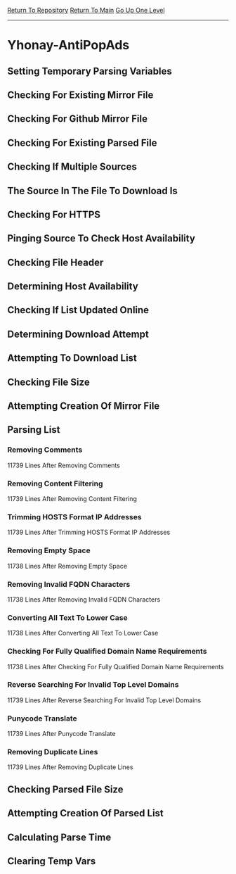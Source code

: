 [Return To Repository](https://github.com/deathbybandaid/piholeparser/)
[Return To Main](https://github.com/deathbybandaid/piholeparser/blob/master/RecentRunLogs/Mainlog.md)
[Go Up One Level](https://github.com/deathbybandaid/piholeparser/blob/master/RecentRunLogs/TopLevelScripts/30-Processing-External-Blacklists.md)
____________________________________
# Yhonay-AntiPopAds
## Setting Temporary Parsing Variables
## Checking For Existing Mirror File
## Checking For Github Mirror File
## Checking For Existing Parsed File
## Checking If Multiple Sources
## The Source In The File To Download Is
## Checking For HTTPS
## Pinging Source To Check Host Availability
## Checking File Header
## Determining Host Availability
## Checking If List Updated Online
## Determining Download Attempt
## Attempting To Download List
## Checking File Size
## Attempting Creation Of Mirror File
## Parsing List
### Removing Comments
11739 Lines After Removing Comments
### Removing Content Filtering
11739 Lines After Removing Content Filtering
### Trimming HOSTS Format IP Addresses
11739 Lines After Trimming HOSTS Format IP Addresses
### Removing Empty Space
11738 Lines After Removing Empty Space
### Removing Invalid FQDN Characters
11738 Lines After Removing Invalid FQDN Characters
### Converting All Text To Lower Case
11738 Lines After Converting All Text To Lower Case
### Checking For Fully Qualified Domain Name Requirements
11738 Lines After Checking For Fully Qualified Domain Name Requirements
### Reverse Searching For Invalid Top Level Domains
11739 Lines After Reverse Searching For Invalid Top Level Domains
### Punycode Translate
11739 Lines After Punycode Translate
### Removing Duplicate Lines
11739 Lines After Removing Duplicate Lines
## Checking Parsed File Size
## Attempting Creation Of Parsed List
## Calculating Parse Time
## Clearing Temp Vars
